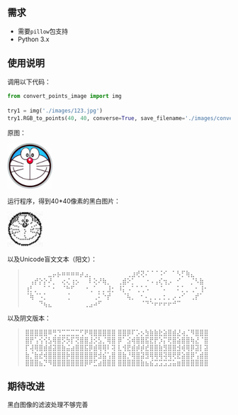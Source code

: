 ## 需求

* 需要```pillow```包支持
* Python 3.x

## 使用说明

调用以下代码：

```python
from convert_points_image import img

try1 = img('./images/123.jpg')
try1.RGB_to_points(40, 40, converse=True, save_filename='./images/convert1.txt')
```

原图：

<img src="Project/images/123.jpg" alt="123" style="zoom:10%;" />

运行程序，得到40*40像素的黑白图片：

<img src="Project/images/123convert.jpg" alt="123convert" style="zoom:200%;" />

以及Unicode盲文文本（阳文）：

>⠀⠀⠀⠀⠀⣀⡤⡦⠶⠶⠶⠶⡴⣠⡀⠀⠀⠀⠀⠀
>⠀⠀⢀⣰⢞⢝⠌⠈⠈⠨⠊⠀⠁⠣⡋⢷⣄⠀⠀⠀
>⠀⢠⡞⡕⡕⠜⡀⠀⢔⢌⢰⡢⠀⠀⠇⢕⠜⢷⡀⠀
>⢀⣾⠕⡁⠀⠀⠐⠠⢠⢎⢲⡠⠀⠊⠀⠀⡈⠣⣷⠀
>⢰⡃⡀⠀⠁⠁⠂⠀⠈⠓⠋⠀⠀⠐⢀⠁⡀⡀⣸⡂
>⠸⡅⠠⠁⢁⢁⠡⠀⠀⠈⠄⠀⠀⠅⡁⡀⢀⠂⢸⠂
>⠈⢷⠈⠡⡁⠀⠀⠀⠀⢈⠀⠀⠀⠀⠀⢀⠅⠑⡞⠀
>⠀⠈⢧⡀⠀⠂⠄⡀⡀⡀⡂⡀⡠⠠⠊⠀⢀⡞⠁⠀
>⠀⠀⠀⠙⢦⣄⠀⠀⠀⠀⠀⠀⠀⢀⣠⠴⠋⠀⠀⠀
>⠀⠀⠀⠀⠀⠈⠙⠑⠖⠖⠖⠖⠚⠉⠀⠀⠀⠀⠀⠀

以及阴文版本：

> ⣿⣿⣿⣿⣿⠿⢛⢙⣉⣉⣉⣉⢋⠟⢿⣿⣿⣿⣿⣿
> ⣿⣿⡿⠏⡡⡢⣳⣷⣷⣗⣵⣿⣾⣜⢴⡈⠻⣿⣿⣿
> ⣿⡟⢡⢪⢪⣣⢿⣿⡫⡳⡏⢝⣿⣿⣸⡪⣣⡈⢿⣿
> ⡿⠁⣪⢾⣿⣿⣯⣟⡟⡱⡍⢟⣿⣵⣿⣿⢷⣜⠈⣿
> ⡏⢼⢿⣿⣾⣾⣽⣿⣷⣬⣴⣿⣿⣯⡿⣾⢿⢿⠇⢽
> ⣇⢺⣟⣾⡾⡾⣞⣿⣿⣷⣻⣿⣿⣺⢾⢿⡿⣽⡇⣽
> ⣷⡈⣷⣞⢾⣿⣿⣿⣿⡷⣿⣿⣿⣿⣿⡿⣺⣮⢡⣿
> ⣿⣷⡘⢿⣿⣽⣻⢿⢿⢿⢽⢿⢟⣟⣵⣿⡿⢡⣾⣿
> ⣿⣿⣿⣦⡙⠻⣿⣿⣿⣿⣿⣿⣿⡿⠟⣋⣴⣿⣿⣿
> ⣿⣿⣿⣿⣿⣷⣦⣮⣩⣩⣩⣩⣥⣶⣿⣿⣿⣿⣿⣿

## 期待改进

黑白图像的滤波处理不够完善
